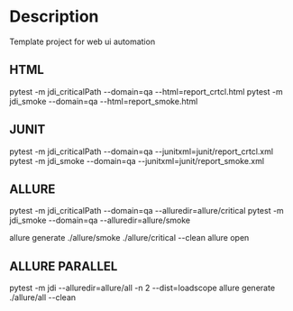 Description
===========

Template project for web ui automation

## HTML
pytest -m jdi_criticalPath --domain=qa --html=report_crtcl.html
pytest -m jdi_smoke --domain=qa --html=report_smoke.html

## JUNIT
pytest -m jdi_criticalPath --domain=qa  --junitxml=junit/report_crtcl.xml
pytest -m jdi_smoke --domain=qa  --junitxml=junit/report_smoke.xml

## ALLURE
pytest -m jdi_criticalPath --domain=qa --alluredir=allure/critical
pytest -m jdi_smoke --domain=qa --alluredir=allure/smoke

allure generate ./allure/smoke ./allure/critical --clean
allure open

## ALLURE PARALLEL
pytest  -m jdi --alluredir=allure/all -n 2 --dist=loadscope
allure generate ./allure/all --clean
